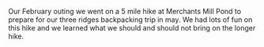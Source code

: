 Our February outing we went on a 5 mile hike at Merchants Mill Pond to prepare for our three ridges backpacking trip in may. We had lots of fun on this hike and we learned what we should and should not bring on the longer hike.
